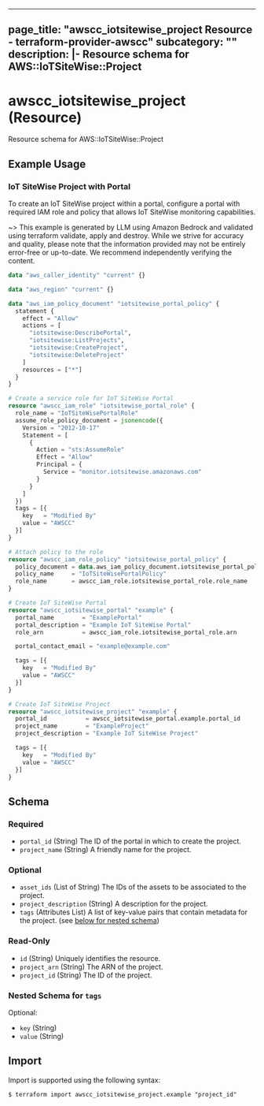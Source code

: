 
---
page_title: "awscc_iotsitewise_project Resource - terraform-provider-awscc"
subcategory: ""
description: |-
  Resource schema for AWS::IoTSiteWise::Project
---

# awscc_iotsitewise_project (Resource)

Resource schema for AWS::IoTSiteWise::Project

## Example Usage

### IoT SiteWise Project with Portal

To create an IoT SiteWise project within a portal, configure a portal with required IAM role and policy that allows IoT SiteWise monitoring capabilities.

~> This example is generated by LLM using Amazon Bedrock and validated using terraform validate, apply and destroy. While we strive for accuracy and quality, please note that the information provided may not be entirely error-free or up-to-date. We recommend independently verifying the content.

```terraform
data "aws_caller_identity" "current" {}

data "aws_region" "current" {}

data "aws_iam_policy_document" "iotsitewise_portal_policy" {
  statement {
    effect = "Allow"
    actions = [
      "iotsitewise:DescribePortal",
      "iotsitewise:ListProjects",
      "iotsitewise:CreateProject",
      "iotsitewise:DeleteProject"
    ]
    resources = ["*"]
  }
}

# Create a service role for IoT SiteWise Portal
resource "awscc_iam_role" "iotsitewise_portal_role" {
  role_name = "IoTSiteWisePortalRole"
  assume_role_policy_document = jsonencode({
    Version = "2012-10-17"
    Statement = [
      {
        Action = "sts:AssumeRole"
        Effect = "Allow"
        Principal = {
          Service = "monitor.iotsitewise.amazonaws.com"
        }
      }
    ]
  })
  tags = [{
    key   = "Modified By"
    value = "AWSCC"
  }]
}

# Attach policy to the role
resource "awscc_iam_role_policy" "iotsitewise_portal_policy" {
  policy_document = data.aws_iam_policy_document.iotsitewise_portal_policy.json
  policy_name     = "IoTSiteWisePortalPolicy"
  role_name       = awscc_iam_role.iotsitewise_portal_role.role_name
}

# Create IoT SiteWise Portal
resource "awscc_iotsitewise_portal" "example" {
  portal_name        = "ExamplePortal"
  portal_description = "Example IoT SiteWise Portal"
  role_arn           = awscc_iam_role.iotsitewise_portal_role.arn

  portal_contact_email = "example@example.com"

  tags = [{
    key   = "Modified By"
    value = "AWSCC"
  }]
}

# Create IoT SiteWise Project
resource "awscc_iotsitewise_project" "example" {
  portal_id           = awscc_iotsitewise_portal.example.portal_id
  project_name        = "ExampleProject"
  project_description = "Example IoT SiteWise Project"

  tags = [{
    key   = "Modified By"
    value = "AWSCC"
  }]
}
```

<!-- schema generated by tfplugindocs -->
## Schema

### Required

- `portal_id` (String) The ID of the portal in which to create the project.
- `project_name` (String) A friendly name for the project.

### Optional

- `asset_ids` (List of String) The IDs of the assets to be associated to the project.
- `project_description` (String) A description for the project.
- `tags` (Attributes List) A list of key-value pairs that contain metadata for the project. (see [below for nested schema](#nestedatt--tags))

### Read-Only

- `id` (String) Uniquely identifies the resource.
- `project_arn` (String) The ARN of the project.
- `project_id` (String) The ID of the project.

<a id="nestedatt--tags"></a>
### Nested Schema for `tags`

Optional:

- `key` (String)
- `value` (String)

## Import

Import is supported using the following syntax:

```shell
$ terraform import awscc_iotsitewise_project.example "project_id"
```
